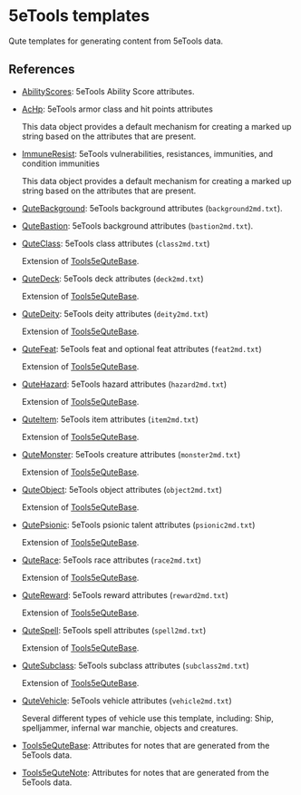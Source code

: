# 5eTools templates

Qute templates for generating content from 5eTools data.

## References

- [AbilityScores](AbilityScores/README.md): 5eTools Ability Score attributes.
- [AcHp](AcHp.md): 5eTools armor class and hit points attributes

    This data object provides a default mechanism for creating
    a marked up string based on the attributes that are present.

- [ImmuneResist](ImmuneResist.md): 5eTools vulnerabilities, resistances, immunities, and condition immunities

    This data object provides a default mechanism for creating
    a marked up string based on the attributes that are present.

- [QuteBackground](QuteBackground.md): 5eTools background attributes (`background2md.txt`).
- [QuteBastion](QuteBastion/README.md): 5eTools background attributes (`bastion2md.txt`).
- [QuteClass](QuteClass/README.md): 5eTools class attributes (`class2md.txt`)

    Extension of [Tools5eQuteBase](Tools5eQuteBase.md).

- [QuteDeck](QuteDeck/README.md): 5eTools deck attributes (`deck2md.txt`)

    Extension of [Tools5eQuteBase](Tools5eQuteBase.md).

- [QuteDeity](QuteDeity.md): 5eTools deity attributes (`deity2md.txt`)

    Extension of [Tools5eQuteBase](Tools5eQuteBase.md).

- [QuteFeat](QuteFeat.md): 5eTools feat and optional feat attributes (`feat2md.txt`)

    Extension of [Tools5eQuteBase](Tools5eQuteBase.md).

- [QuteHazard](QuteHazard.md): 5eTools hazard attributes (`hazard2md.txt`)

    Extension of [Tools5eQuteBase](Tools5eQuteBase.md).

- [QuteItem](QuteItem/README.md): 5eTools item attributes (`item2md.txt`)

    Extension of [Tools5eQuteBase](Tools5eQuteBase.md).

- [QuteMonster](QuteMonster/README.md): 5eTools creature attributes (`monster2md.txt`)

    Extension of [Tools5eQuteBase](Tools5eQuteBase.md).

- [QuteObject](QuteObject.md): 5eTools object attributes (`object2md.txt`)

    Extension of [Tools5eQuteBase](Tools5eQuteBase.md).

- [QutePsionic](QutePsionic.md): 5eTools psionic talent attributes (`psionic2md.txt`)

    Extension of [Tools5eQuteBase](Tools5eQuteBase.md).

- [QuteRace](QuteRace.md): 5eTools race attributes (`race2md.txt`)

    Extension of [Tools5eQuteBase](Tools5eQuteBase.md).

- [QuteReward](QuteReward.md): 5eTools reward attributes (`reward2md.txt`)

    Extension of [Tools5eQuteBase](Tools5eQuteBase.md).

- [QuteSpell](QuteSpell/README.md): 5eTools spell attributes (`spell2md.txt`)

    Extension of [Tools5eQuteBase](Tools5eQuteBase.md).

- [QuteSubclass](QuteSubclass.md): 5eTools subclass attributes (`subclass2md.txt`)

    Extension of [Tools5eQuteBase](Tools5eQuteBase.md).

- [QuteVehicle](QuteVehicle/README.md): 5eTools vehicle attributes (`vehicle2md.txt`)

    Several different types of vehicle use this template, including:
    Ship, spelljammer, infernal war manchie, objects and creatures.

- [Tools5eQuteBase](Tools5eQuteBase.md): Attributes for notes that are generated from the 5eTools data.
- [Tools5eQuteNote](Tools5eQuteNote.md): Attributes for notes that are generated from the 5eTools data.
